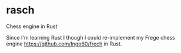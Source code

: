 # rasch
Chess engine in Rust

Since I'm learning Rust I though I could re-implement my Frege chess engine https://github.com/Ingo60/frech in Rust.
